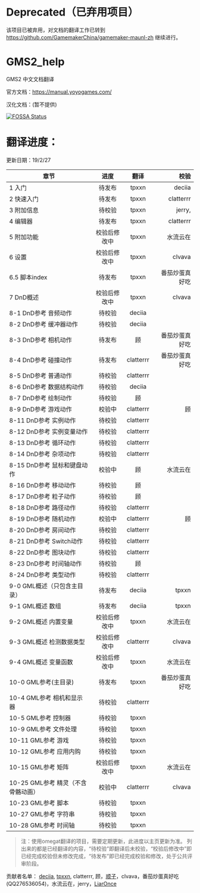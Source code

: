 # Deprecated（已弃用项目）
该项目已被弃用，对文档的翻译工作已转到 https://github.com/GamemakerChina/gamemaker-maunl-zh 继续进行。

# GMS2_help

GMS2 中文文档翻译

官方文档：https://manual.yoyogames.com/

汉化文档：(暂不提供)

[![FOSSA Status](https://app.fossa.com/api/projects/git%2Bgithub.com%2FGamemakerChina%2FGMS2_manual_en2ch.svg?type=large)](https://app.fossa.com/projects/git%2Bgithub.com%2FGamemakerChina%2FGMS2_manual_en2ch?ref=badge_large)

# 翻译进度：

更新日期：19/2/27

章节 | 进度  | 翻译 | 校验 
------|:------:|:------:|------:
1 入门  | 待发布 | tpxxn | deciia
2 快速入门  | 待发布 | tpxxn | clatterrr
3 附加信息  | 待校验 | tpxxn | jerry,
4 编辑器  | 待发布 | tpxxn | clatterrr
5 附加功能 | 校验后修改中 | tpxxn | 水流云在
6 设置  | 校验后修改中 | tpxxn | clvava
6.5 脚本index  | 待发布 | tpxxn | 番茄炒蛋真好吃
7 DnD概述  | 校验后修改中 | tpxxn | clvava
8-1 DnD参考 音频动作  | 待校验 | deciia | 
8-2 DnD参考 缓冲器动作  | 待校验 | deciia | 
8-3 DnD参考 相机动作  | 待发布 | 顾 | 番茄炒蛋真好吃
8-4 DnD参考 碰撞动作  | 待发布 | clatterrr | 番茄炒蛋真好吃
8-5 DnD参考 普通动作  | 待校验 | clatterrr | 
8-6 DnD参考 数据结构动作  | 待校验 | deciia | 
8-7 DnD参考 绘制动作  | 待校验 | 顾 | 
8-9 DnD参考 游戏动作  | 校验中 | clatterrr | 顾
8-11 DnD参考 实例动作  | 待校验 | clatterrr | 
8-12 DnD参考 实例变量动作  | 待校验 | clatterrr | 
8-13 DnD参考 循环动作  | 待校验 | clatterrr | 
8-14 DnD参考 杂项动作  | 待校验 | clatterrr | 
8-15 DnD参考 鼠标和键盘动作  | 校验中 | 顾 | 水流云在
8-16 DnD参考 移动动作  | 待校验 | 顾 | 
8-17 DnD参考 粒子动作  | 待校验 | 顾 | 
8-18 DnD参考 路径动作  | 待校验 | clatterrr | 
8-19 DnD参考 随机动作  | 校验中 | clatterrr | 顾
8-20 DnD参考 房间动作  | 待校验 | clatterrr | 
8-21 DnD参考 Switch动作 | 待校验 | clatterrr | 
8-22 DnD参考 图块动作  | 待校验 | clatterrr | 
8-23 DnD参考 时间轴动作  | 待校验 | 顾 | 
8-24 DnD参考 类型动作  | 待校验 | clatterrr | 
9-0 GML概述（只包含主目录）  | 待发布 | deciia | tpxxn
9-1 GML概述 数组 | 待发布 | deciia | tpxxn
9-2 GML概述 内置变量  | 校验后修改中 | tpxxn | 水流云在
9-3 GML概述 检测数据类型  | 校验后修改中 | clatterrr | clvava
9-4 GML概述 变量函数  | 校验后修改中 | tpxxn | 水流云在
10-0 GML参考(主目录)  | 待发布 | tpxxn | 番茄炒蛋真好吃
10-4 GML参考 相机和显示器  | 待校验 | clatterrr | 
10-5 GML参考 控制器  | 待校验 | tpxxn | 
10-9 GML参考 文件处理 | 待校验 | tpxxn | 
10-11 GML参考 游戏 | 待校验 | tpxxn | 
10-12 GML参考 应用内购 | 待校验 | tpxxn | 
10-15 GML参考 矩阵 | 校验后修改中 | tpxxn | 水流云在
10-25 GML参考 精灵（不含骨骼动画） | 校验中 | clatterrr | clvava
10-23 GML参考 脚本 | 待校验 | tpxxn | 
10-27 GML参考 字符串 | 待校验 | tpxxn | 
10-28 GML参考 时间轴 | 待校验 | tpxxn | 

>注：使用omegat翻译的项目，需要定期更新，此进度以主页更新为准。
列出来的都是已经翻译的内容，“待校验”即翻译后未校验，“校验后修改中”即已经完成校验但未修改完成，“待发布”即已经完成校验和修改，处于公共评审阶段。

贡献者名单：
[deciia](http://valcell.com/blog), [tpxxn](http://www.jihuangbaike.com), clatterrr, 顾，[顺子](http://www.gamebar.me)，clvava，番茄炒蛋真好吃(QQ276536054)，水流云在，jerry，[LiarOnce](https://www.liaronce.com)
